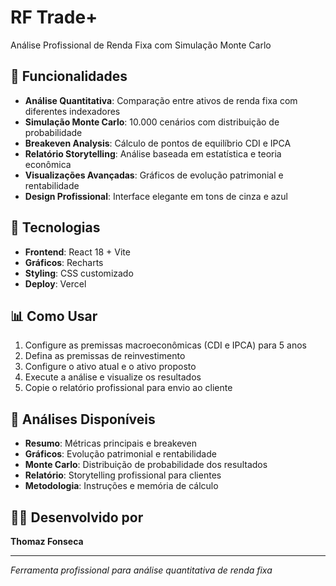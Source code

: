 # RF Trade+

Análise Profissional de Renda Fixa com Simulação Monte Carlo

## 🚀 Funcionalidades

- **Análise Quantitativa**: Comparação entre ativos de renda fixa com diferentes indexadores
- **Simulação Monte Carlo**: 10.000 cenários com distribuição de probabilidade
- **Breakeven Analysis**: Cálculo de pontos de equilíbrio CDI e IPCA
- **Relatório Storytelling**: Análise baseada em estatística e teoria econômica
- **Visualizações Avançadas**: Gráficos de evolução patrimonial e rentabilidade
- **Design Profissional**: Interface elegante em tons de cinza e azul

## 🔧 Tecnologias

- **Frontend**: React 18 + Vite
- **Gráficos**: Recharts
- **Styling**: CSS customizado
- **Deploy**: Vercel

## 📊 Como Usar

1. Configure as premissas macroeconômicas (CDI e IPCA) para 5 anos
2. Defina as premissas de reinvestimento
3. Configure o ativo atual e o ativo proposto
4. Execute a análise e visualize os resultados
5. Copie o relatório profissional para envio ao cliente

## 🎯 Análises Disponíveis

- **Resumo**: Métricas principais e breakeven
- **Gráficos**: Evolução patrimonial e rentabilidade
- **Monte Carlo**: Distribuição de probabilidade dos resultados
- **Relatório**: Storytelling profissional para clientes
- **Metodologia**: Instruções e memória de cálculo

## 👨‍💻 Desenvolvido por

**Thomaz Fonseca**

---

*Ferramenta profissional para análise quantitativa de renda fixa*

